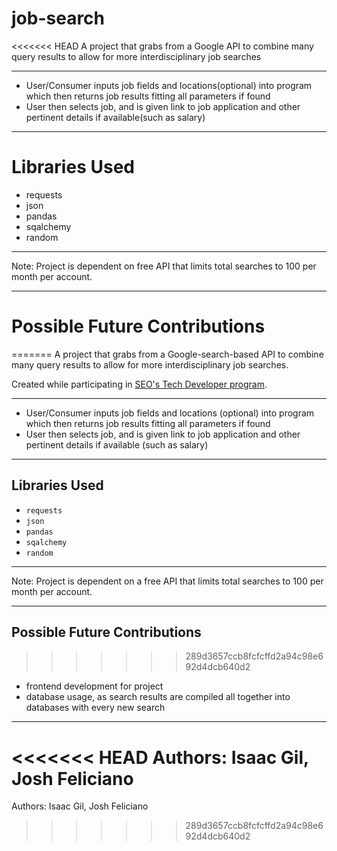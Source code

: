 # job-search
<<<<<<< HEAD
A project that grabs from a Google API to combine many query results to allow for more interdisciplinary job searches
___________
- User/Consumer inputs job fields and locations(optional) into program which then returns job results
fitting all parameters if found
- User then selects job, and is given link to job application and other pertinent details if available(such as salary)
____________

# Libraries Used
- requests
- json
- pandas
- sqalchemy
- random
______________

Note: Project is dependent on free API that limits total searches to 100 per month per account.
________________
# Possible Future Contributions
=======
A project that grabs from a Google-search-based API to combine many query results to allow for more interdisciplinary job searches.

Created while participating in [SEO's Tech Developer program](https://www.seo-usa.org/career/tech/).
___________
- User/Consumer inputs job fields and locations (optional) into program which then returns job results
fitting all parameters if found
- User then selects job, and is given link to job application and other pertinent details if available (such as salary)
____________

## Libraries Used
- `requests`
- `json`
- `pandas`
- `sqalchemy`
- `random`
______________

Note: Project is dependent on a free API that limits total searches to 100 per month per account.
________________
## Possible Future Contributions
>>>>>>> 289d3657ccb8fcfcffd2a94c98e692d4dcb640d2
- frontend development for project
- database usage, as search results are compiled all together into databases with every new search

___________
<<<<<<< HEAD
Authors: Isaac Gil, Josh Feliciano
=======
Authors: Isaac Gil, Josh Feliciano
>>>>>>> 289d3657ccb8fcfcffd2a94c98e692d4dcb640d2
